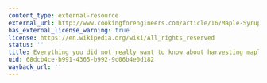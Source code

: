 ```yaml
---
content_type: external-resource
external_url: http://www.cookingforengineers.com/article/16/Maple-Syrup-Grades
has_external_license_warning: true
license: https://en.wikipedia.org/wiki/All_rights_reserved
status: ''
title: Everything you did not really want to know about harvesting maple syrup
uid: 68dcb4ce-b991-4365-b992-9c06b4e0d182
wayback_url: ''
---
```

